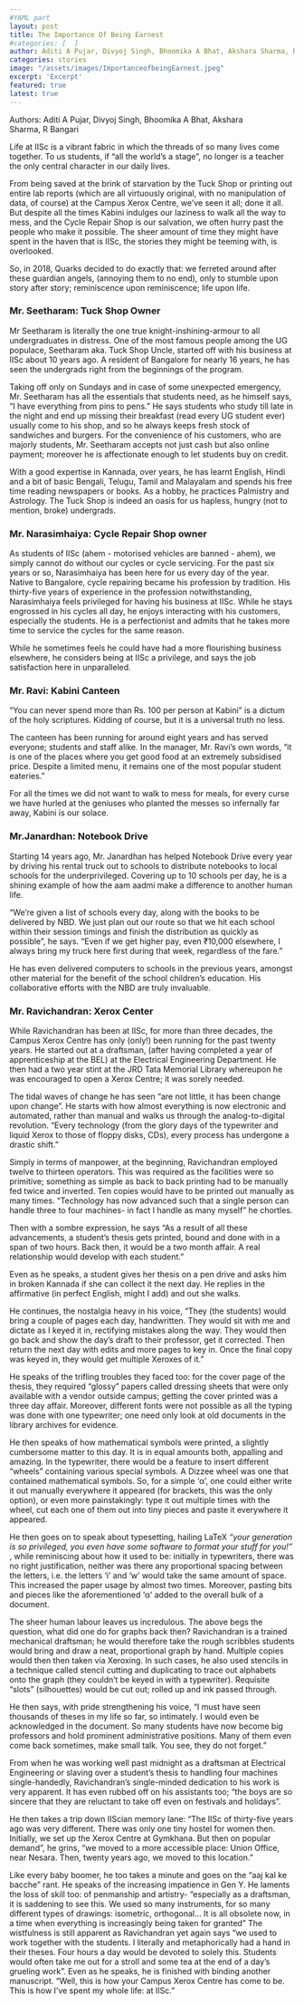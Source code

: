 ```yaml
---
#YAML part
layout: post
title: The Importance Of Being Earnest
#categories: [  ]
author: Aditi A Pujar, Divyoj Singh, Bhoomika A Bhat, Akshara Sharma, R Bangari
categories: stories
image: "/assets/images/ImportanceofbeingEarnest.jpeg"
excerpt: 'Excerpt'
featured: true
latest: true
---
```


Authors: Aditi A Pujar, Divyoj Singh, Bhoomika A Bhat, Akshara Sharma, R Bangari


Life at IISc is a vibrant fabric in which the threads of so many lives come together. To us students, if “all
the world’s a stage”, no longer is a teacher the only central character in our daily lives.

From being saved at the brink of starvation by the Tuck Shop or printing out entire lab reports (which
are all virtuously original, with no manipulation of data, of course) at the Campus Xerox Centre, we’ve
seen it all; done it all. But despite all the times Kabini indulges our laziness to walk all the way to mess,
and the Cycle Repair Shop is our salvation, we often hurry past the people who make it possible. The
sheer amount of time they might have spent in the haven that is IISc, the stories they might be teeming
with, is overlooked.

So, in 2018, Quarks decided to do exactly that: we ferreted around after these guardian angels,
(annoying them to no end), only to stumble upon story after story; reminiscence upon reminiscence; life upon life.

### **Mr. Seetharam: Tuck Shop Owner**
Mr Seetharam is literally the one true knight-inshining-armour to all undergraduates in distress.
One of the most famous people among the UG populace, Seetharam aka. Tuck Shop Uncle,
started off with his business at IISc about 10
years ago. A resident of Bangalore for nearly 16
years, he has seen the undergrads right from the
beginnings of the program.

Taking off only on Sundays and in case of some
unexpected emergency, Mr. Seetharam has all the
essentials that students need, as he himself says,
“I have everything from pins to pens.” He says
students who study till late in the night and end
up missing their breakfast (read every UG student
ever) usually come to his shop, and so he always
keeps fresh stock of sandwiches and burgers.
For the convenience of his customers, who are
majorly students, Mr. Seetharam accepts not just
cash but also online payment; moreover he is
affectionate enough to let students buy on credit.

With a good expertise in Kannada, over years, he
has learnt English, Hindi and a bit of basic Bengali,
Telugu, Tamil and Malayalam and spends his free
time reading newspapers or books. As a hobby,
he practices Palmistry and Astrology.
The Tuck Shop is indeed an oasis for us hapless,
hungry (not to mention, broke) undergrads.

### **Mr. Narasimhaiya: Cycle Repair Shop owner**
As students of IISc (ahem - motorised vehicles are
banned - ahem), we simply cannot do without our
cycles or cycle servicing. For the past six years or
so, Narasimhaiya has been here for us every
day of the year. Native to Bangalore, cycle
repairing became his profession by tradition.
His thirty-five years of experience in the
profession notwithstanding, Narasimhaiya feels
privileged for having his business at IISc. While
he stays engrossed in his cycles all day, he enjoys
interacting with his customers, especially the
students. He is a perfectionist and admits that he
takes more time to service the cycles for the same
reason.

While he sometimes feels he could have had
a more flourishing business elsewhere, he
considers being at IISc a privilege, and says the
job satisfaction here in unparalleled.

### **Mr. Ravi: Kabini Canteen**
“You can never spend more than Rs. 100 per
person at Kabini” is a dictum of the holy scriptures.
Kidding of course, but it is a universal truth no
less.

The canteen has been running for around eight
years and has served everyone; students and staff
alike. In the manager, Mr. Ravi’s own words, “it is
one of the places where you get good food at an
extremely subsidised price. Despite a limited
menu, it remains one of the most popular student
eateries.”

For all the times we did not want to walk to mess
for meals, for every curse we have hurled at the
geniuses who planted the messes so infernally far
away, Kabini is our solace.

### **Mr.Janardhan: Notebook Drive**
Starting 14 years ago, Mr. Janardhan has helped
Notebook Drive every year by driving his rental
truck out to schools to distribute notebooks to
local schools for the underprivileged. Covering up
to 10 schools per day, he is a shining example of
how the aam aadmi make a difference to another
human life.

“We’re given a list of schools every day, along with
the books to be delivered by NBD. We just plan
out our route so that we hit each school within
their session timings and finish the distribution
as quickly as possible”, he says. “Even if we get
higher pay, even ₹10,000 elsewhere, I always
bring my truck here first during that week,
regardless of the fare.”

He has even delivered computers to schools in the
previous years, amongst other material for the
benefit of the school children’s education. His
collaborative efforts with the NBD are truly
invaluable.

### **Mr. Ravichandran: Xerox Center**
While Ravichandran has been at IISc, for more
than three decades, the Campus Xerox Centre has
only (only!) been running for the past twenty
years. He started out at a draftsman, (after having
completed a year of apprenticeship at the BEL) at
the Electrical Engineering Department. He then
had a two year stint at the JRD Tata Memorial
Library whereupon he was encouraged to open a
Xerox Centre; it was sorely needed.

The tidal waves of change he has seen “are not
little, it has been change upon change”. He starts
with how almost everything is now electronic
and automated, rather than manual and walks us
through the analog-to-digital revolution. “Every
technology (from the glory days of the typewriter
and liquid Xerox to those of floppy disks, CDs),
every process has undergone a drastic shift.”

Simply in terms of manpower, at the beginning,
Ravichandran employed twelve to thirteen
operators. This was required as the facilities were
so primitive; something as simple as back to back
printing had to be manually fed twice and
inverted. Ten copies would have to be printed out
manually as many times. “Technology has now
advanced such that a single person can handle
three to four machines- in fact I handle as many
myself” he chortles.

Then with a sombre expression, he says “As a
result of all these advancements, a student’s
thesis gets printed, bound and done with in a
span of two hours. Back then, it would be a two
month affair. A real relationship would develop
with each student.”

Even as he speaks, a student gives her thesis on a
pen drive and asks him in broken Kannada if she
can collect it the next day. He replies in the
affirmative (in perfect English, might I add) and
out she walks.

He continues, the nostalgia heavy in his voice,
“They (the students) would bring a couple of
pages each day, handwritten. They would sit with
me and dictate as I keyed it in, rectifying mistakes
along the way. They would then go back and show the day’s draft to their professor, get it corrected.
Then return the next day with edits and more
pages to key in. Once the final copy was keyed in,
they would get multiple Xeroxes of it.”

He speaks of the trifling troubles they faced too:
for the cover page of the thesis, they required
“glossy” papers called dressing sheets that were
only available with a vendor outside campus;
getting the cover printed was a three day affair.
Moreover, different fonts were not possible as all
the typing was done with one typewriter; one
need only look at old documents in the library
archives for evidence.

He then speaks of how mathematical symbols
were printed, a slightly cumbersome matter to
this day. It is in equal amounts both, appalling
and amazing. In the typewriter, there would be
a feature to insert different “wheels” containing
various special symbols. A Dizzee wheel was one
that contained mathematical symbols. So, for a
simple ‘α’, one could either write it out manually everywhere it appeared (for brackets, this was the
only option), or even more painstakingly: type it
out multiple times with the wheel, cut each one of
them out into tiny pieces and paste it everywhere
it appeared.

He then goes on to speak about typesetting,
hailing LaTeX _“your generation is so privileged,
you even have some software to format your stuff
for you!”_ , while reminiscing about how it used
to be: initially in typewriters, there was no right
justification, neither was there any proportional
spacing between the letters, i.e. the letters ‘i’
and ‘w’ would take the same amount of space.
This increased the paper usage by almost two
times. Moreover, pasting bits and pieces like the
aforementioned ‘α’ added to the overall bulk of a
document.

The sheer human labour leaves us incredulous.
The above begs the question, what did one do
for graphs back then? Ravichandran is a trained
mechanical draftsman; he would therefore take
the rough scribbles students would bring and
draw a neat, proportional graph by hand. Multiple
copies would then then taken via Xeroxing.
In such cases, he also used stencils in a technique
called stencil cutting and duplicating to trace out
alphabets onto the graph (they couldn’t be
keyed in with a typewriter). Requisite “slots”
(silhouettes) would be cut out; rolled up and ink
passed through.

He then says, with pride strengthening his voice, “I must have seen thousands of theses in my life so
far, so intimately. I would even be acknowledged
in the document. So many students have now
become big professors and hold prominent
administrative positions. Many of them even
come back sometimes, make small talk. You see,
they do not forget.”

From when he was working well past midnight as
a draftsman at Electrical Engineering or slaving
over a student’s thesis to handling four machines
single-handedly, Ravichandran’s single-minded
dedication to his work is very apparent. It has
even rubbed off on his assistants too; “the boys
are so sincere that they are reluctant to take off
even on festivals and holidays”.

He then takes a trip down IIScian memory
lane: “The IISc of thirty-five years ago was very
different. There was only one tiny hostel for
women then. Initially, we set up the Xerox Centre
at Gymkhana. But then on popular demand”, he
grins, “we moved to a more accessible place:
Union Office, near Nesara. Then, twenty years
ago, we moved to this location.”

Like every baby boomer, he too takes a minute
and goes on the “aaj kal ke bacche” rant. He
speaks of the increasing impatience in Gen Y. He
laments the loss of skill too: of penmanship and
artistry- “especially as a draftsman, it is saddening
to see this. We used so many instruments, for
so many different types of drawings: isometric,
orthogonal… It is all obsolete now, in a time when
everything is increasingly being taken for granted”
The wistfulness is still apparent as Ravichandran
yet again says “we used to work together with the
students. I literally and metaphorically had a
hand in their theses. Four hours a day would be
devoted to solely this. Students would often take
me out for a stroll and some tea at the end of a
day’s grueling work”. Even as he speaks, he is
finished with binding another manuscript.
“Well, this is how your Campus Xerox Centre has
come to be. This is how I’ve spent my whole life: at IISc.”

